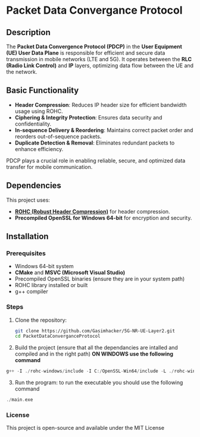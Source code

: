 # Packet Data Convergance Protocol

## Description
The **Packet Data Convergence Protocol (PDCP)** in the **User Equipment (UE) User Data Plane** is responsible for efficient and secure data transmission in mobile networks (LTE and 5G). It operates between the **RLC (Radio Link Control)** and **IP** layers, optimizing data flow between the UE and the network.

## Basic Functionality
- **Header Compression**: Reduces IP header size for efficient bandwidth usage using ROHC.
- **Ciphering & Integrity Protection**: Ensures data security and confidentiality.
- **In-sequence Delivery & Reordering**: Maintains correct packet order and reorders out-of-sequence packets.
- **Duplicate Detection & Removal**: Eliminates redundant packets to enhance efficiency.

PDCP plays a crucial role in enabling reliable, secure, and optimized data transfer for mobile communication.
## Dependencies
This project uses:
- **[ROHC (Robust Header Compression)](https://rohc-lib.org/)** for header compression.
- **Precompiled OpenSSL for Windows 64-bit** for encryption and security.

## Installation

### Prerequisites
- Windows 64-bit system
- **CMake** and **MSVC (Microsoft Visual Studio)**
- Precompiled OpenSSL binaries (ensure they are in your system path)
- ROHC library installed or built
- g++ compiler

### Steps
1. Clone the repository:
   ```bash
   git clone https://github.com/Gasimhacker/5G-NR-UE-Layer2.git
   cd PacketDataConverganceProtocol
2. Build the project (ensure that all the dependancies are intalled and compiled and in the right path)
**ON WINDOWS use the following command**
```go 
g++ -I ./rohc-windows/include -I C:/OpenSSL-Win64/include -L ./rohc-windows/lib -L C:/OpenSSL-Win64/lib -o main main.cpp PDCP.cpp ./5G-NR-UE-Layer2/dummyIPPacketGenerator/IpPacket.cpp ./5G-NR-UE-Layer2/dummyIPPacketGenerator/IpHeader.cpp ./5G-NR-UE-Layer2/dummyIPPacketGenerator/RandomIpPacketGenerator.cpp -lrohc -lws2_32 -lssl -lcrypto
```
3. Run the program:
to run the executable you should use the following command
```go
./main.exe
```
### License 
This project is open-source and available under the MIT License
